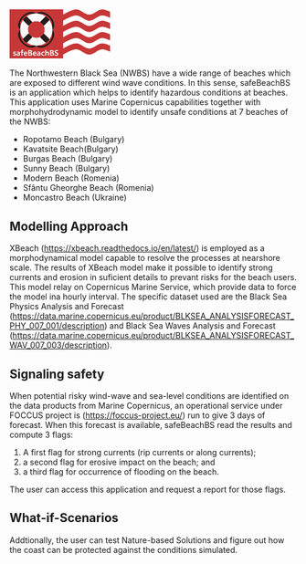 <img src="https://github.com/secchildo/safeBeachBS/blob/3448fe42432dc9c9503dca00fd09f91204abbdab/logo.png" width="35%">

The Northwestern Black Sea (NWBS) have a wide range of beaches which are exposed to different wind wave conditions. In this sense, safeBeachBS is an application which helps to identify hazardous conditions at beaches. This application uses Marine Copernicus capabilities together with morphohydrodynamic model to identify unsafe conditions at  7 beaches of the NWBS:

- Ropotamo Beach (Bulgary)
- Kavatsite Beach(Bulgary)
- Burgas Beach (Bulgary)
- Sunny Beach (Bulgary)
- Modern Beach (Romenia)
- Sfântu Gheorghe Beach (Romenia)
- Moncastro Beach (Ukraine)

## Modelling Approach

XBeach (https://xbeach.readthedocs.io/en/latest/) is employed as a morphodynamical model capable to resolve the processes at nearshore scale. The results of XBeach model make it possible to identify strong currents and erosion in suficient details to prevant risks for the beach users. This model relay on Copernicus Marine Service, which provide data to force the model ina hourly interval. The specific dataset used are the Black Sea Physics Analysis and Forecast (https://data.marine.copernicus.eu/product/BLKSEA_ANALYSISFORECAST_PHY_007_001/description) and Black Sea Waves Analysis and Forecast (https://data.marine.copernicus.eu/product/BLKSEA_ANALYSISFORECAST_WAV_007_003/description).  

## Signaling safety

When potential risky wind-wave and sea-level conditions are identified on the data products from Marine Copernicus, an operational service under FOCCUS project is (https://foccus-project.eu/) run to give 3 days of forecast. When this forecast is available, safeBeachBS read the results and compute 3 flags:

1) A first flag for strong currents (rip currents or along currents); 
2) a second flag for erosive impact on the beach; and
3) a third flag for occurrence of flooding on the beach.

The user can access this application and request a report for those flags.

## What-if-Scenarios

Addtionally, the user can test Nature-based Solutions and figure out how the coast can be protected against the conditions simulated.


